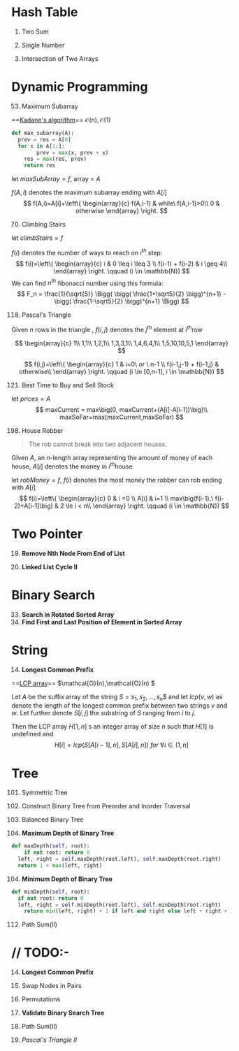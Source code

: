 # Hash Table

1. Two Sum

136. Single Number

349. Intersection of Two Arrays

# Dynamic Programming

53. Maximum Subarray

==[Kadane's algorithm](https://en.wikipedia.org/wiki/Maximum_subarray_problem)== $\mathcal{O}(n),\mathcal{O}(1) ​$

```python
def max_subarray(A):
  prev = res = A[0]
  for x in A[1:]:
		prev = max(x, prev + x)
    res = max(res, prev)
	return res
```



let $maxSubArray = f​$ , array = $A​$

$f(A,i)$ denotes the maximum subarray ending with $A[i]$
$$
f(A,i)=A[i]+\left\{
  \begin{array}{c}
    f(A,i-1) & while\ f(A,i-1)>0\\
    0 & otherwise
  \end{array}
\right.
$$

70. Climbing Stairs

let $climbStairs = f​$ 

$f(i)$ denotes the number of ways to reach on $i^{th}$ step:
$$
f(i)=\left\{
  \begin{array}{c}
  	i & 0 \leq i \leq 3 \\
    f(i-1) + f(i-2) & i \geq 4\\
  \end{array}
\right.
\qquad
(i \in \mathbb{N})
$$
We can find $n^{th}$ fibonacci number using this formula:
$$
F_n = \frac{1}{\sqrt{5}}
\Bigg(
	\bigg(
		\frac{1+\sqrt5}{2}
	\bigg)^{n+1}
	-
	\bigg(
		\frac{1-\sqrt5}{2}
	\bigg)^{n+1}
\Bigg)
$$

118. Pascal's Triangle

Given $n$ rows in the triangle , $f(i,j)$ denotes the  $j^{th}$ element at $i^{th}​$ row


$$
\begin{array}{c}
  1\\
  1,1\\
  1,2,1\\
  1,3,3,1\\
 	1,4,6,4,1\\
 	1,5,10,10,5,1
\end{array} 
$$

$$
f(i,j)=\left\{
  \begin{array}{c}
  	1 & i=0\ or \ n-1 \\
    f(i-1,j-1) + f(i-1,j) & otherwise\\
  \end{array}
\right.
\qquad
(i \in [0,n-1], i \in \mathbb{N})
$$

121. Best Time to Buy and Sell Stock

let $prices=A$
$$
maxCurrent = max\big(0, maxCurrent+(A[i]-A[i-1])\big)\\
maxSoFar=max(maxCurrent,maxSoFar)
$$

198. House Robber

> The rob cannot break into two adjacent houses.

GIven $A$, an $n$-length array representing the amount of money of each house, $A[i]$ denotes the money in $i^{th}​$ house

let $robMoney=f$, $f(i)$ denotes the most money the robber can rob ending with $A[i]$
$$
f(i)=\left\{
  \begin{array}{c}
  	0 & i =0 \\
  	A[i] & i=1 \\
    max\big(f(i-1),\ f(i-2)+A[i-1]\big) & 2 \le i < n\\
  \end{array}
\right.
\qquad
(i \in \mathbb{N})
$$


# Two Pointer

19. **Remove Nth Node From End of List**

142. **Linked List Cycle II**

# Binary Search

33. **Search in Rotated Sorted Array**
34. **Find First and Last Position of Element in Sorted Array**

# String

14. **Longest Common Prefix**

==[LCP array](<https://en.wikipedia.org/wiki/LCP_array>)== $\mathcal{O}(n),\mathcal{O}(n) $

Let $A$ be the suffix array of the string $S=s_1,s_2,…,s_n\$$ and let $lcp(v,w)$ as denote the length of the longest common prefix between two strings $v$ and $w$. Let further denote $S[i,j]$ the substring of $S$ ranging from $i$ to $j$.

Then the LCP array $H[1,n]$ s an integer array of size $n$ such that $H[1]$ is undefined and
$$
H[i]=lcp(S[A[i-1],n],S[A[i],n])\ for\ \forall i \in (1,n]
$$


# Tree

101. Symmetric Tree

105. Construct Binary Tree from Preorder and Inorder Traversal

110. Balanced Binary Tree

104. **Maximum Depth of Binary Tree**

```python
def maxDepth(self, root):
	if not root: return 0
  left, right = self.maxDepth(root.left), self.maxDepth(root.right)
  return 1 + max(left, right)
```

104. **Minimum Depth of Binary Tree**

```python
def minDepth(self, root):
  if not root: return 0
  left, right = self.minDepth(root.left), self.minDepth(root.right)
	return min(left, right) + 1 if left and right else left + right + 1
```

112. Path Sum(II)

# // TODO:-

14. **Longest Common Prefix**
15. Swap Nodes in Pairs
16. Permutations
17. **Validate Binary Search Tree**
18. Path Sum(II)

14. *Pascal's Triangle II*

